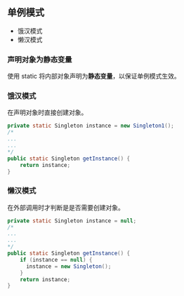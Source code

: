 ## 单例模式

- 饿汉模式
- 懒汉模式

### 声明对象为静态变量
使用 static 将内部对象声明为**静态变量**，以保证单例模式生效。
### 饿汉模式

在声明对象时直接创建对象。
```java
private static Singleton instance = new Singleton1();
/*
...
...
*/
public static Singleton getInstance() {
    return instance;
}
```

### 懒汉模式

在外部调用时才判断是是否需要创建对象。
```java
private static Singleton instance = null;
/*
...
...
*/
public static Singleton getInstance() {
    if (instance == null) {
      instance = new Singleton();
    }
    return instance;
}
```
